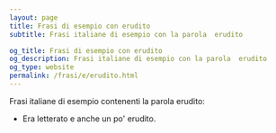 ```yaml
---
layout: page
title: Frasi di esempio con erudito 
subtitle: Frasi italiane di esempio con la parola  erudito

og_title: Frasi di esempio con erudito 
og_description: Frasi italiane di esempio con la parola  erudito
og_type: website
permalink: /frasi/e/erudito.html
---
```


Frasi italiane di esempio contenenti la parola erudito:


- Era letterato e anche un po' erudito.
